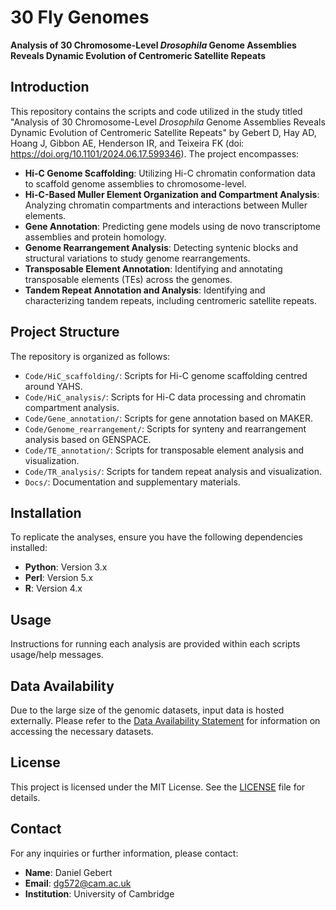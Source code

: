 # 30 Fly Genomes

**Analysis of 30 Chromosome-Level *Drosophila* Genome Assemblies Reveals Dynamic Evolution of Centromeric Satellite Repeats**

## Introduction

This repository contains the scripts and code utilized in the study titled "Analysis of 30 Chromosome-Level *Drosophila* Genome Assemblies Reveals Dynamic Evolution of Centromeric Satellite Repeats" by Gebert D, Hay AD, Hoang J, Gibbon AE, Henderson IR, and Teixeira FK (doi: https://doi.org/10.1101/2024.06.17.599346). The project encompasses:

- **Hi-C Genome Scaffolding**: Utilizing Hi-C chromatin conformation data to scaffold genome assemblies to chromosome-level.
- **Hi-C-Based Muller Element Organization and Compartment Analysis**: Analyzing chromatin compartments and interactions between Muller elements.
- **Gene Annotation**: Predicting gene models using de novo transcriptome assemblies and protein homology.
- **Genome Rearrangement Analysis**: Detecting syntenic blocks and structural variations to study genome rearrangements.
- **Transposable Element Annotation**: Identifying and annotating transposable elements (TEs) across the genomes.
- **Tandem Repeat Annotation and Analysis**: Identifying and characterizing tandem repeats, including centromeric satellite repeats.

## Project Structure

The repository is organized as follows:

- `Code/HiC_scaffolding/`: Scripts for Hi-C genome scaffolding centred around YAHS.
- `Code/HiC_analysis/`: Scripts for Hi-C data processing and chromatin compartment analysis.
- `Code/Gene_annotation/`: Scripts for gene annotation based on MAKER.
- `Code/Genome_rearrangement/`: Scripts for synteny and rearrangement analysis based on GENSPACE.
- `Code/TE_annotation/`: Scripts for transposable element analysis and visualization.
- `Code/TR_analysis/`: Scripts for tandem repeat analysis and visualization.
- `Docs/`: Documentation and supplementary materials.

## Installation

To replicate the analyses, ensure you have the following dependencies installed:

- **Python**: Version 3.x
- **Perl**: Version 5.x
- **R**: Version 4.x

## Usage

Instructions for running each analysis are provided within each scripts usage/help messages.

## Data Availability

Due to the large size of the genomic datasets, input data is hosted externally. Please refer to the [Data Availability Statement](Docs/Data_availability.md) for information on accessing the necessary datasets.

## License

This project is licensed under the MIT License. See the [LICENSE](LICENSE) file for details.

## Contact

For any inquiries or further information, please contact:

- **Name**: Daniel Gebert
- **Email**: dg572@cam.ac.uk
- **Institution**: University of Cambridge
